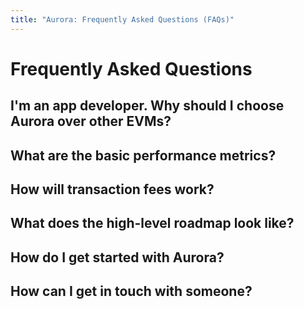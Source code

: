 ```yaml
---
title: "Aurora: Frequently Asked Questions (FAQs)"
---
```


# Frequently Asked Questions

## I'm an app developer. Why should I choose Aurora over other EVMs?

## What are the basic performance metrics?

## How will transaction fees work?

## What does the high-level roadmap look like?

## How do I get started with Aurora?

## How can I get in touch with someone?
